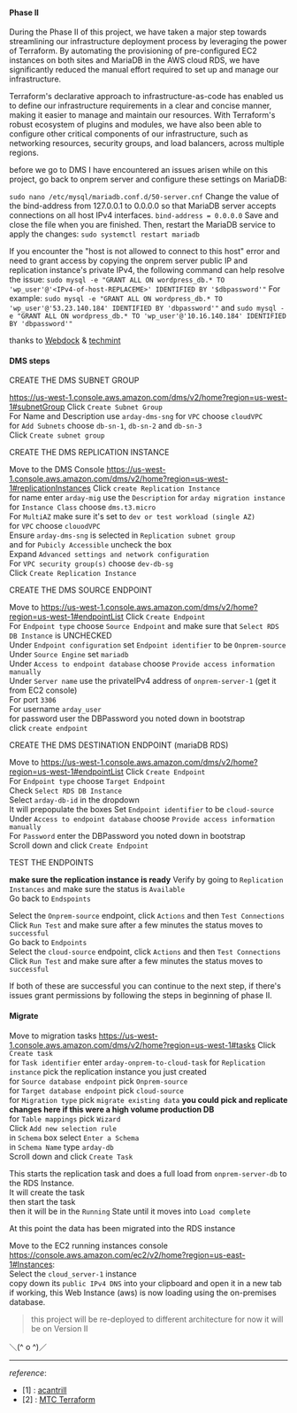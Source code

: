 #### Phase II

During the Phase II of this project, we have taken a major step towards streamlining our infrastructure deployment process by leveraging the power of Terraform. By automating the provisioning of pre-configured EC2 instances on both sites and MariaDB in the AWS cloud RDS, we have significantly reduced the manual effort required to set up and manage our infrastructure.

Terraform's declarative approach to infrastructure-as-code has enabled us to define our infrastructure requirements in a clear and concise manner, making it easier to manage and maintain our resources. With Terraform's robust ecosystem of plugins and modules, we have also been able to configure other critical components of our infrastructure, such as networking resources, security groups, and load balancers, across multiple regions.

before we go to DMS I have encountered an issues arisen while on this project, go back to onprem server and configure these settings on MariaDB:

`sudo nano /etc/mysql/mariadb.conf.d/50-server.cnf`
Change the value of the bind-address from 127.0.0.1 to 0.0.0.0 so that MariaDB server accepts connections on all host IPv4 interfaces.
`bind-address = 0.0.0.0`
Save and close the file when you are finished. Then, restart the MariaDB service to apply the changes:
`sudo systemctl restart mariadb`

If you encounter the "host is not allowed to connect to this host" error and need to grant access by copying the onprem server public IP and replication instance's private IPv4, the following command can help resolve the issue:
`sudo mysql -e "GRANT ALL ON wordpress_db.* TO 'wp_user'@'<IPv4-of-host-REPLACEME>' IDENTIFIED BY '$dbpassword'"`
For example:
`sudo mysql -e "GRANT ALL ON wordpress_db.* TO 'wp_user'@'53.23.140.184' IDENTIFIED BY 'dbpassword'"`
and
`sudo mysql -e "GRANT ALL ON wordpress_db.* TO 'wp_user'@'10.16.140.184' IDENTIFIED BY 'dbpassword'"`

thanks to [Webdock](https://webdock.io/en/docs/how-guides/database-guides/how-enable-remote-access-your-mariadbmysql-database) & [techmint](https://www.tecmint.com/fix-error-1130-hy000-host-not-allowed-to-connect-mysql/)

#### DMS steps  

CREATE THE DMS SUBNET GROUP

https://us-west-1.console.aws.amazon.com/dms/v2/home?region=us-west-1#subnetGroup 
Click `Create Subnet Group`  
For Name and Description use `arday-dms-sng`
for `VPC` choose `cloudVPC`  
for `Add Subnets` choose `db-sn-1`, `db-sn-2` and `db-sn-3`  
Click `Create subnet group` 

CREATE THE DMS REPLICATION INSTANCE

Move to the DMS Console https://us-west-1.console.aws.amazon.com/dms/v2/home?region=us-west-1#replicationInstances
Click `create Replication Instance`  
for name enter `arday-mig`
use the `Description` for `arday migration instance` 
for `Instance Class` choose `dms.t3.micro`  
For `MultiAZ` make sure it's set to `dev or test workload (single AZ)`  
for `VPC` choose `clouodVPC`  
Ensure `arday-dms-sng` is selected in `Replication subnet group`  
and for `Pubicly Accessible` uncheck the box  
Expand `Advanced settings and network configuration`  
For `VPC security group(s)` choose `dev-db-sg`  
Click `Create Replication Instance`


CREATE THE DMS SOURCE ENDPOINT

Move to https://us-west-1.console.aws.amazon.com/dms/v2/home?region=us-west-1#endpointList 
Click `Create Endpoint`  
For `Endpoint type` choose `Source Endpoint` and make sure that `Select RDS DB Instance` is UNCHECKED  
Under `Endpoint configuration` set `Endpoint identifier` to be `Onprem-source`  
Under `Source Engine` set `mariadb`  
Under `Access to endpoint database` choose `Provide access information manually`  
Under `Server name` use the privateIPv4 address of `onprem-server-1` (get it from EC2 console)  
For port `3306`  
For username `arday_user`  
for password user the DBPassword you noted down in bootstrap  
click `create endpoint`  

CREATE THE DMS DESTINATION ENDPOINT (mariaDB RDS)  

Move to https://us-west-1.console.aws.amazon.com/dms/v2/home?region=us-west-1#endpointList 
Click `Create Endpoint`  
For `Endpoint type` choose `Target Endpoint`  
Check `Select RDS DB Instance`  
Select `arday-db-id` in the dropdown  
It will prepopulate the boxes 
Set `Endpoint identifier` to be `cloud-source` 
Under `Access to endpoint database` choose `Provide access information manually`  
For `Password` enter the DBPassword you noted down in bootstrap  
Scroll down and click `Create Endpoint`  

TEST THE ENDPOINTS

**make sure the replication instance is ready**
Verify by going to `Replication Instances` and make sure the status is `Available`  
Go back to `Endspoints`  

Select the `Onprem-source` endpoint, click `Actions` and then `Test Connections`  
Click `Run Test` and make sure after a few minutes the status moves to `successful`  
Go back to `Endpoints`  
Select the `cloud-source` endpoint, click `Actions` and then `Test Connections`  
Click `Run Test` and make sure after a few minutes the status moves to `successful`  

If both of these are successful you can continue to the next step, if there's issues grant permissions by following the steps in beginning of phase II.  

#### Migrate
Move to migration tasks https://us-west-1.console.aws.amazon.com/dms/v2/home?region=us-west-1#tasks 
Click `Create task`  
for `Task identifier` enter `arday-onprem-to-cloud-task`
for `Replication instance` pick the replication instance you just created  
for `Source database endpoint` pick `Onprem-source`  
for `Target database endpoint` pick `cloud-source`  
for `Migration type` pick `migrate existing data` **you could pick and replicate changes here if this were a high volume production DB**  
for `Table mappings` pick `Wizard`  
Click `Add new selection rule`  
in `Schema` box select `Enter a Schema`  
in `Schema Name` type `arday-db`  
Scroll down and click `Create Task`  

This starts the replication task and does a full load from `onprem-server-db` to the RDS Instance.  
It will create the task  
then start the task  
then it will be in the `Running` State until it moves into `Load complete`  


At this point the data has been migrated into the RDS instance  


Move to the EC2 running instances console https://console.aws.amazon.com/ec2/v2/home?region=us-east-1#Instances:  
Select the `cloud_server-1` instance  
copy down its `public IPv4 DNS` into your clipboard and open it in a new tab  
if working, this Web Instance (aws) is now loading using the on-premises database.

> this project will be re-deployed to different architecture
for now it will be on Version II

＼(^ o ^)／


---
<em>reference</em>:

* [1] : [acantrill](https://github.com/acantril/learn-cantrill-io-labs/tree/master/aws-dms-database-migration)
* [2] : [MTC Terraform](https://github.com/morethancertified/mtc-terraform)
